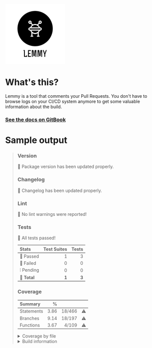 ![Lemmy Logo](docs/lemmy.svg)

# What's this?

Lemmy is a tool that comments your Pull Requests. You don't have to browse logs on your CI/CD system anymore to get some valuable information about the build.

### [See the docs on GitBook](https://h-1.gitbook.io/lemmy/)

# Sample output

> ### Version
> :tada: Package version has been updated properly.
> 
> ### Changelog
> :tada: Changelog has been updated properly.
> 
> ### Lint
> :tada: No lint warnings were reported!
> 
> ### Tests
> :tada: All tests passed!
> 
> | Stats | Test Suites | Tests |
> :--- | ---: | ---:
> | :green_heart: Passed | 1 | 3 |
> | :anger: Failed | 0 | 0 |
> | :grey_exclamation: Pending | 0 | 0 |
> | :raised_hands: **Total** | **1** | **3** |
> 
> 
> ### Coverage
> 
> | <bold>Summary</bold> | <bold>%</bold> |  |  |
> :--- | ---: | ---: | :---:
> | Statements | 3.86 | 18/466 | :warning: |
> | Branches | 9.14 | 18/197 | :warning: |
> | Functions | 3.67 | 4/109 | :warning: |
> 
> 
> <details><summary>Coverage by file</summary><p>
> 
> |  | File | Statements |  | Branches |  | Functions |  |
> :---: | :--- | ---: | ---: | ---: | ---: | ---: | ---:
> | :warning: | <details><summary>actions.ts</summary><code>/src/actions.ts</code></details> | 0.00 | 0/42 | 0.00 | 0/26 | 0.00 | 0/10 |
> | :warning: | <details><summary>create-config.ts</summary><code>/src/create-config.ts</code></details> | 0.00 | 0/32 | 0.00 | 0/11 | 0.00 | 0/7 |
> | :warning: | <details><summary>index.ts</summary><code>/src/index.ts</code></details> | 0.00 | 0/40 | 0.00 | 0/12 | 0.00 | 0/4 |
> | :warning: | <details><summary>changelog.ts</summary><code>/src/actions/changelog.ts</code></details> | 0.00 | 0/8 | 0.00 | 0/5 | 0.00 | 0/1 |
> | :warning: | <details><summary>coverage.ts</summary><code>/src/actions/coverage.ts</code></details> | 0.00 | 0/53 | 0.00 | 0/27 | 0.00 | 0/25 |
> | :warning: | <details><summary>githubComment.ts</summary><code>/src/actions/githubComment.ts</code></details> | 0.00 | 0/53 | 0.00 | 0/23 | 0.00 | 0/7 |
> | :warning: | <details><summary>jest.ts</summary><code>/src/actions/jest.ts</code></details> | 0.00 | 0/25 | 0.00 | 0/16 | 0.00 | 0/3 |
> | :warning: | <details><summary>lint.ts</summary><code>/src/actions/lint.ts</code></details> | 0.00 | 0/14 | 0.00 | 0/2 | 0.00 | 0/2 |
> | :warning: | <details><summary>packageVersion.ts</summary><code>/src/actions/packageVersion.ts</code></details> | 0.00 | 0/7 | 0.00 | 0/2 | 0.00 | 0/1 |
> | :warning: | <details><summary>stdout.ts</summary><code>/src/actions/stdout.ts</code></details> | 0.00 | 0/3 | 100.00 | 0/0 | 0.00 | 0/1 |
> | :warning: | <details><summary>args.ts</summary><code>/src/config/args.ts</code></details> | 0.00 | 0/8 | 100.00 | 0/0 | 0.00 | 0/3 |
> | :warning: | <details><summary>config.ts</summary><code>/src/config/config.ts</code></details> | 0.00 | 0/15 | 0.00 | 0/9 | 0.00 | 0/2 |
> | :warning: | <details><summary>circle.ci.ts</summary><code>/src/config/ci/circle.ci.ts</code></details> | 0.00 | 0/17 | 0.00 | 0/8 | 0.00 | 0/4 |
> | :warning: | <details><summary>travis.ci.ts</summary><code>/src/config/ci/travis.ci.ts</code></details> | 0.00 | 0/6 | 0.00 | 0/4 | 0.00 | 0/2 |
> | :warning: | <details><summary>git.util.ts</summary><code>/src/utils/git.util.ts</code></details> | 0.00 | 0/43 | 0.00 | 0/14 | 0.00 | 0/8 |
> | :warning: | <details><summary>message.util.ts</summary><code>/src/utils/message.util.ts</code></details> | 0.00 | 0/40 | 0.00 | 0/10 | 0.00 | 0/17 |
> | :warning: | <details><summary>promises.util.ts</summary><code>/src/utils/promises.util.ts</code></details> | 0.00 | 0/18 | 0.00 | 0/8 | 0.00 | 0/1 |
> | :warning: | <details><summary>request.util.ts</summary><code>/src/utils/request.util.ts</code></details> | 0.00 | 0/24 | 0.00 | 0/2 | 0.00 | 0/7 |
> 
> 
> </p></details>
> 
> <details><summary>Build information</summary><p>
> 
> | Summary | Value |
> --- | ---
> | :octocat: Commit | c59251d522f6eea3adedc8fa22c060dd6f17730a |
> | Comparing against | `master` branch |
> | Build number (job) | 23 (23.1) |
> | Lemmy | 0.3.2 |
> | System | Travis running linux |
> 
> 
> </p></details>
